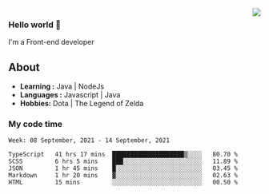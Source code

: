 <img align='right' src="https://github-readme-stats.vercel.app/api?username=jumodada&show_icons=true&theme=vue">

### Hello world 👋

I'm a Front-end developer 
    
## About
-  **Learning :** Java | NodeJs
-  **Languages :** Javascript | Java
-  **Hobbies:** Dota | The Legend of Zelda

### My code time

<!--START_SECTION:waka-->
```text
Week: 08 September, 2021 - 14 September, 2021

TypeScript   41 hrs 17 mins  ████████████████████▒░░░░   80.70 % 
SCSS         6 hrs 5 mins    ███░░░░░░░░░░░░░░░░░░░░░░   11.89 % 
JSON         1 hr 45 mins    █░░░░░░░░░░░░░░░░░░░░░░░░   03.45 % 
Markdown     1 hr 20 mins    ▓░░░░░░░░░░░░░░░░░░░░░░░░   02.63 % 
HTML         15 mins         ░░░░░░░░░░░░░░░░░░░░░░░░░   00.50 % 
```
<!--END_SECTION:waka-->
